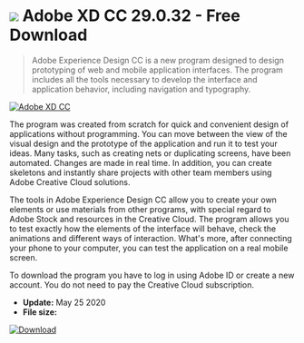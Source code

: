 # ![](https://cdn.softexe.net/static/icon/win.gif) Adobe XD CC 29.0.32  - Free Download

> Adobe Experience Design CC is a new program designed to design prototyping of web and mobile application interfaces. The program includes all the tools necessary to develop the interface and application behavior, including navigation and typography.

[![Adobe XD CC](https:https://tse2.mm.bing.net/th?id=OIP.r8kdMEHsCQObNGBBzWgF-wHaE_&pid=Api)](https://softexe.net/win/development-it/web-applications/adobe-xd-cc:pRghc.html)

The program was created from scratch for quick and convenient design of applications without programming. You can move between the view of the visual design and the prototype of the application and run it to test your ideas. Many tasks, such as creating nets or duplicating screens, have been automated. Changes are made in real time. In addition, you can create skeletons and instantly share projects with other team members using Adobe Creative Cloud solutions.
 
 
 The tools in Adobe Experience Design CC allow you to create your own elements or use materials from other programs, with special regard to Adobe Stock and resources in the Creative Cloud. The program allows you to test exactly how the elements of the interface will behave, check the animations and different ways of interaction. What's more, after connecting your phone to your computer, you can test the application on a real mobile screen.
 
 
 To download the program you have to log in using Adobe ID or create a new account. You do not need to pay the Creative Cloud subscription.


- **Update:** May 25 2020
- **File size:** 

[![Download](https://cdn.softexe.net/static/img/download.png)](https://softexe.net/win/development-it/web-applications/adobe-xd-cc:pRghc.html)

